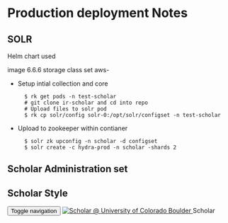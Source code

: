# Production deployment Notes

## SOLR

Helm chart used

image 6.6.6
storage class set aws-


* Setup intial collection and core

        $ rk get pods -n test-scholar 
        # git clone ir-scholar and cd into repo
        # Upload files to solr pod
        $ rk cp solr/config solr-0:/opt/solr/configset -n test-scholar

* Upload to zookeeper within contianer

        $ solr zk upconfig -n scholar -d configset
        $ solr create -c hydra-prod -n scholar -shards 2


## Scholar Administration set 




## Scholar Style

<div class="navbar-header">
        <button type="button" class="navbar-toggle collapsed" data-toggle="collapse" data-target="#top-navbar-collapse" aria-expanded="false">
          <span class="sr-only">Toggle navigation</span>
          <span class="icon-bar"></span>
          <span class="icon-bar"></span>
          <span class="icon-bar"></span>
        </button>
        <a id="logo" href="/" class="navbar-brand" style="
    width: 350px;
"><img src="https://www.colorado.edu/libraries/profiles/express/themes/ucb/images/cu-boulder-logo-text-white.svg" alt="Scholar @ University of Colorado Boulder">

</a>
<span class="navbar-brand" style="
    margin-top: 5px;
">Scholar</span>
      </div>






